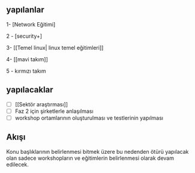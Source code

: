 ## yapılanlar
1- [Network Eğitimi]

2 - [security+]

3- [[Temel linux| linux temel eğitimleri]]

4- [[mavi takım]] 

5 - kırmızı takım
## yapılacaklar

- [ ] [[Sektör araştırması]]
- [ ] Faz 2 için şirketlerle anlaşılması
- [ ] workshop ortamlarının oluşturulması ve testlerinin yapılması
## Akışı
Konu başlıklarının belirlenmesi bitmek üzere bu nedenden ötürü yapılacak olan sadece workshopların ve eğitimlerin belirlenmesi olarak devam edilecek. 
